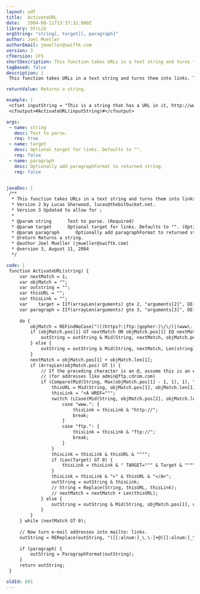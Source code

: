 ```yaml
---
layout: udf
title:  ActivateURL
date:   2004-08-11T13:37:32.000Z
library: StrLib
argString: "string[, target][, paragraph]"
author: Joel Mueller
authorEmail: jmueller@swiftk.com
version: 3
cfVersion: CF5
shortDescription: This function takes URLs in a text string and turns them into links.
tagBased: false
description: |
 This function takes URLs in a text string and turns them into links. The entire string will be returned with the additional &lt;a href&gt; tags

returnValue: Returns a string.

example: |
 <cfset inputString = "This is a string that has a URL in it, http://www.cflib.org/ so we want that URL to be a link">
 <cfoutput>#ActivateURL(inputString)#</cfoutput>

args:
 - name: string
   desc: Text to parse.
   req: true
 - name: target
   desc: Optional target for links. Defaults to "".
   req: false
 - name: paragraph
   desc: Optionally add paragraphFormat to returned string.
   req: false


javaDoc: |
 /**
  * This function takes URLs in a text string and turns them into links.
  * Version 2 by Lucas Sherwood, lucas@thebitbucket.net.
  * Version 3 Updated to allow for ;
  * 
  * @param string      Text to parse. (Required)
  * @param target      Optional target for links. Defaults to "". (Optional)
  * @param paragraph      Optionally add paragraphFormat to returned string. (Optional)
  * @return Returns a string. 
  * @author Joel Mueller (jmueller@swiftk.com) 
  * @version 3, August 11, 2004 
  */

code: |
 function ActivateURL(string) {
     var nextMatch = 1;
     var objMatch = "";
     var outstring = "";
     var thisURL = "";
     var thisLink = "";
     var    target = IIf(arrayLen(arguments) gte 2, "arguments[2]", DE(""));
     var paragraph = IIf(arrayLen(arguments) gte 3, "arguments[3]", DE("false"));
     
     do {
         objMatch = REFindNoCase("(((https?:|ftp:|gopher:)\/\/)|(www\.|ftp\.))[-[:alnum:]\?%,\.\/&##!;@:=\+~_]+[A-Za-z0-9\/]", string, nextMatch, true);
         if (objMatch.pos[1] GT nextMatch OR objMatch.pos[1] EQ nextMatch) {
             outString = outString & Mid(String, nextMatch, objMatch.pos[1] - nextMatch);
         } else {
             outString = outString & Mid(String, nextMatch, Len(string));
         }
         nextMatch = objMatch.pos[1] + objMatch.len[1];
         if (ArrayLen(objMatch.pos) GT 1) {
             // If the preceding character is an @, assume this is an e-mail address
             // (for addresses like admin@ftp.cdrom.com)
             if (Compare(Mid(String, Max(objMatch.pos[1] - 1, 1), 1), "@") NEQ 0) {
                 thisURL = Mid(String, objMatch.pos[1], objMatch.len[1]);
                 thisLink = "<A HREF=""";
                 switch (LCase(Mid(String, objMatch.pos[2], objMatch.len[2]))) {
                     case "www.": {
                         thisLink = thisLink & "http://";
                         break;
                     }
                     case "ftp.": {
                         thisLink = thisLink & "ftp://";
                         break;
                     }
                 }
                 thisLink = thisLink & thisURL & """";
                 if (Len(Target) GT 0) {
                     thisLink = thisLink & " TARGET=""" & Target & """";
                 }
                 thisLink = thisLink & ">" & thisURL & "</A>";
                 outString = outString & thisLink;
                 // String = Replace(String, thisURL, thisLink);
                 // nextMatch = nextMatch + Len(thisURL);
             } else {
                 outString = outString & Mid(String, objMatch.pos[1], objMatch.len[1]);
             }
         }
     } while (nextMatch GT 0);
         
     // Now turn e-mail addresses into mailto: links.
     outString = REReplace(outString, "([[:alnum:]_\.\-]+@([[:alnum:]_\.\-]+\.)+[[:alpha:]]{2,4})", "<A HREF=""mailto:\1"">\1</A>", "ALL");
         
     if (paragraph) {
         outString = ParagraphFormat(outString);
     }
     return outString;
 }

oldId: 691
---
```


